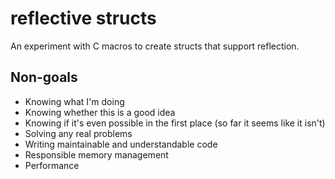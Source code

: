 # reflective structs

An experiment with C macros to create structs that support reflection.

## Non-goals

- Knowing what I'm doing
- Knowing whether this is a good idea
- Knowing if it's even possible in the first place (so far it seems like it isn't)
- Solving any real problems
- Writing maintainable and understandable code
- Responsible memory management
- Performance
